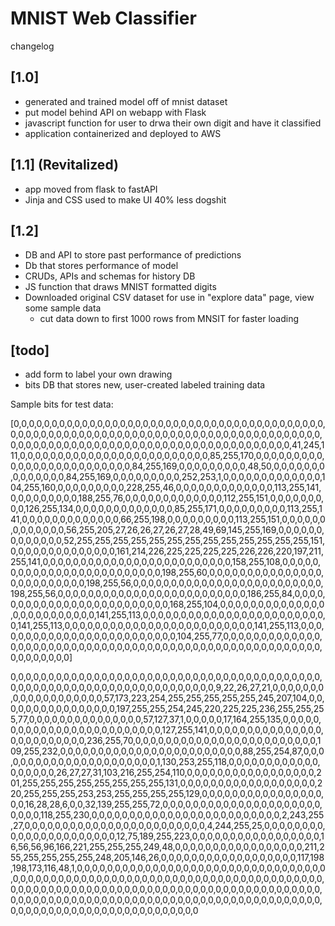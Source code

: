 # MNIST Web Classifier

changelog
## [1.0]
- generated and trained model off of mnist dataset
- put model behind API on webapp with Flask
- javascript function for user to drwa their own digit and have it classified
- application containerized and deployed to AWS

## [1.1] (Revitalized)
- app moved from flask to fastAPI
- Jinja and CSS used to make UI 40% less dogshit
## [1.2]
- DB and API to store past performance of predictions
- Db that stores performance of model
- CRUDs, APIs and schemas for history DB
- JS function that draws MNIST formatted digits
- Downloaded original CSV dataset for use in "explore data" page, view some sample data
  - cut data down to first 1000 rows from MNSIT for faster loading

## [todo]
- add form to label your own drawing
- bits DB that stores new, user-created labeled training data



Sample bits for test data:

[0,0,0,0,0,0,0,0,0,0,0,0,0,0,0,0,0,0,0,0,0,0,0,0,0,0,0,0,0,0,0,0,0,0,0,0,0,0,0,0,0,0,0,0,0,0,0,0,0,0,0,0,0,0,0,0,0,0,0,0,0,0,0,0,0,0,0,0,0,0,0,0,0,0,0,0,0,0,0,0,0,0,0,0,0,0,0,0,0,0,0,0,0,0,0,0,0,0,0,0,0,0,0,0,0,0,0,0,0,0,0,0,0,0,0,0,0,0,0,41,245,111,0,0,0,0,0,0,0,0,0,0,0,0,0,0,0,0,0,0,0,0,0,0,0,0,0,85,255,170,0,0,0,0,0,0,0,0,0,0,0,0,0,0,0,0,0,0,0,0,0,0,0,0,0,84,255,169,0,0,0,0,0,0,0,0,0,48,50,0,0,0,0,0,0,0,0,0,0,0,0,0,0,84,255,169,0,0,0,0,0,0,0,0,0,252,253,1,0,0,0,0,0,0,0,0,0,0,0,0,0,104,255,160,0,0,0,0,0,0,0,0,0,228,255,46,0,0,0,0,0,0,0,0,0,0,0,0,0,113,255,141,0,0,0,0,0,0,0,0,0,188,255,76,0,0,0,0,0,0,0,0,0,0,0,0,0,112,255,151,0,0,0,0,0,0,0,0,0,126,255,134,0,0,0,0,0,0,0,0,0,0,0,0,0,85,255,171,0,0,0,0,0,0,0,0,0,113,255,141,0,0,0,0,0,0,0,0,0,0,0,0,0,66,255,198,0,0,0,0,0,0,0,0,0,113,255,151,0,0,0,0,0,0,0,0,0,0,0,0,0,56,255,205,27,26,26,27,26,27,28,49,69,145,255,169,0,0,0,0,0,0,0,0,0,0,0,0,0,52,255,255,255,255,255,255,255,255,255,255,255,255,255,151,0,0,0,0,0,0,0,0,0,0,0,0,0,0,161,214,226,225,225,225,225,226,226,220,197,211,255,141,0,0,0,0,0,0,0,0,0,0,0,0,0,0,0,0,0,0,0,0,0,0,0,0,0,158,255,108,0,0,0,0,0,0,0,0,0,0,0,0,0,0,0,0,0,0,0,0,0,0,0,0,0,198,255,60,0,0,0,0,0,0,0,0,0,0,0,0,0,0,0,0,0,0,0,0,0,0,0,0,0,198,255,56,0,0,0,0,0,0,0,0,0,0,0,0,0,0,0,0,0,0,0,0,0,0,0,0,0,198,255,56,0,0,0,0,0,0,0,0,0,0,0,0,0,0,0,0,0,0,0,0,0,0,0,0,0,186,255,84,0,0,0,0,0,0,0,0,0,0,0,0,0,0,0,0,0,0,0,0,0,0,0,0,0,168,255,104,0,0,0,0,0,0,0,0,0,0,0,0,0,0,0,0,0,0,0,0,0,0,0,0,0,141,255,113,0,0,0,0,0,0,0,0,0,0,0,0,0,0,0,0,0,0,0,0,0,0,0,0,0,141,255,113,0,0,0,0,0,0,0,0,0,0,0,0,0,0,0,0,0,0,0,0,0,0,0,0,0,141,255,113,0,0,0,0,0,0,0,0,0,0,0,0,0,0,0,0,0,0,0,0,0,0,0,0,0,104,255,77,0,0,0,0,0,0,0,0,0,0,0,0,0,0,0,0,0,0,0,0,0,0,0,0,0,0,0,0,0,0,0,0,0,0,0,0,0,0,0,0,0,0,0,0,0,0,0,0,0,0,0,0,0,0,0,0,0,0,0,0,0,0]

0,0,0,0,0,0,0,0,0,0,0,0,0,0,0,0,0,0,0,0,0,0,0,0,0,0,0,0,0,0,0,0,0,0,0,0,0,0,0,0,0,0,0,0,0,0,0,0,0,0,0,0,0,0,0,0,0,0,0,0,0,0,0,0,0,0,0,0,9,22,26,27,21,0,0,0,0,0,0,0,0,0,0,0,0,0,0,0,0,0,0,0,57,173,223,254,255,255,255,255,255,245,207,104,0,0,0,0,0,0,0,0,0,0,0,0,0,0,0,0,197,255,255,254,245,220,225,225,236,255,255,255,77,0,0,0,0,0,0,0,0,0,0,0,0,0,0,0,57,127,37,1,0,0,0,0,0,17,164,255,135,0,0,0,0,0,0,0,0,0,0,0,0,0,0,0,0,0,0,0,0,0,0,0,0,0,127,255,141,0,0,0,0,0,0,0,0,0,0,0,0,0,0,0,0,0,0,0,0,0,0,0,0,0,236,255,70,0,0,0,0,0,0,0,0,0,0,0,0,0,0,0,0,0,0,0,0,0,0,0,0,109,255,232,0,0,0,0,0,0,0,0,0,0,0,0,0,0,0,0,0,0,0,0,0,0,0,0,88,255,254,87,0,0,0,0,0,0,0,0,0,0,0,0,0,0,0,0,0,0,0,0,0,0,1,130,253,255,118,0,0,0,0,0,0,0,0,0,0,0,0,0,0,0,0,0,0,26,27,27,31,103,216,255,254,110,0,0,0,0,0,0,0,0,0,0,0,0,0,0,0,0,0,201,255,255,255,255,255,255,255,255,131,0,0,0,0,0,0,0,0,0,0,0,0,0,0,0,0,0,0,220,255,255,255,253,253,255,255,255,255,129,0,0,0,0,0,0,0,0,0,0,0,0,0,0,0,0,0,0,16,28,28,6,0,0,32,139,255,255,72,0,0,0,0,0,0,0,0,0,0,0,0,0,0,0,0,0,0,0,0,0,0,0,0,0,118,255,230,0,0,0,0,0,0,0,0,0,0,0,0,0,0,0,0,0,0,0,0,0,0,0,0,0,2,243,255,27,0,0,0,0,0,0,0,0,0,0,0,0,0,0,0,0,0,0,0,0,0,0,0,0,4,244,255,25,0,0,0,0,0,0,0,0,0,0,0,0,0,0,0,0,0,0,0,0,0,0,12,75,189,255,223,0,0,0,0,0,0,0,0,0,0,0,0,0,0,0,0,0,16,56,56,96,166,221,255,255,255,249,48,0,0,0,0,0,0,0,0,0,0,0,0,0,0,0,0,0,211,255,255,255,255,255,248,205,146,26,0,0,0,0,0,0,0,0,0,0,0,0,0,0,0,0,0,0,117,198,198,173,116,48,1,0,0,0,0,0,0,0,0,0,0,0,0,0,0,0,0,0,0,0,0,0,0,0,0,0,0,0,0,0,0,0,0,0,0,0,0,0,0,0,0,0,0,0,0,0,0,0,0,0,0,0,0,0,0,0,0,0,0,0,0,0,0,0,0,0,0,0,0,0,0,0,0,0,0,0,0,0,0,0,0,0,0,0,0,0,0,0,0,0,0,0,0,0,0,0,0,0,0,0,0,0,0,0,0,0,0,0,0,0,0,0,0,0,0,0,0,0,0,0,0,0,0,0,0,0,0,0,0,0,0,0,0,0,0,0,0,0,0,0,0,0,0,0,0,0,0,0,0,0,0,0,0,0,0,0,0,0,0,0,0,0,0,0,0,0,0,0,0,0,0,0,0,0,0,0,0,0,0,0,0,0